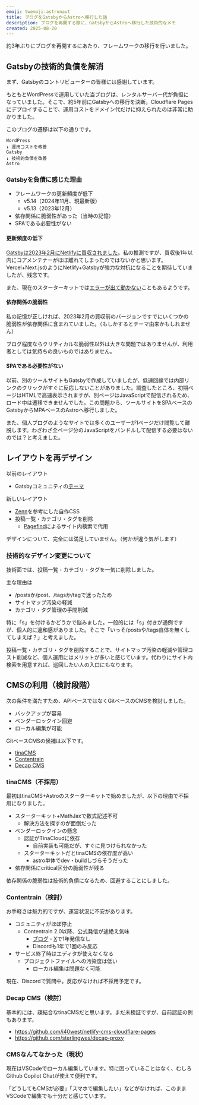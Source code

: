 ```yaml
---
emoji: twemoji:astronaut
title: ブログをGatsbyからAstroへ移行した話
description: ブログを再開する際に、GatsbyからAstroへ移行した技術的なメモ
created: 2025-08-20
---
```


約3年ぶりにブログを再開するにあたり、フレームワークの移行を行いました。

## Gatsbyの技術的負債を解消

まず、Gatsbyのコントリビューターの皆様には感謝しています。

もともとWordPressで運用していた当ブログは、レンタルサーバー代が負担になっていました。そこで、約5年前にGatsbyへの移行を決断。Cloudflare Pagesにデプロイすることで、運用コストをドメイン代だけに抑えられたのは非常に助かりました。

このブログの遷移は以下の通りです。
```
WordPress
↓ 運用コストを改善
Gatsby
↓ 技術的負債を改善
Astro
```

### Gatsbyを負債に感じた理由

- フレームワークの更新頻度が低下
  - v5.14（2024年11月、現最新版）
  - v5.13（2023年12月）
- 依存関係に脆弱性があった（当時の記憶）
- SPAである必要性がない

#### 更新頻度の低下

[Gatsbyは2023年2月にNetlifyに買収されました](https://www.gatsbyjs.com/blog/gatsby-is-joining-netlify/)。私の推測ですが、買収後1年以内にコアメンテナーがほぼ離れてしまったのではないかと思います。Vercel+Next.jsのようにNetlify+Gatsbyが強力な対抗になることを期待していましたが、残念です。

また、現在のスターターキットでは[エラーが出て動かない](https://qiita.com/u83unlimited/items/20a84b16a25039f1a067)こともあるようです。

#### 依存関係の脆弱性

私の記憶が正しければ、2023年2月の買収前のバージョンですでにいくつかの脆弱性が依存関係に含まれていました。（もしかするとテーマ由来かもしれません）

ブログ程度ならクリティカルな脆弱性以外は大きな問題ではありませんが、利用者としては気持ちの良いものではありません。

#### SPAである必要性がない

以前、別のツールサイトもGatsbyで作成していましたが、低速回線では内部リンクのクリックがすぐに反応しないことがありました。調査したところ、初期ページはHTMLで高速表示されますが、別ページはJavaScriptで配信されるため、ロード中は遷移できませんでした。この問題から、ツールサイトをSPAベースのGatsbyからMPAベースのAstroへ移行しました。

また、個人ブログのようなサイトでは多くのユーザーが1ページだけ閲覧して離脱します。わざわざ全ページ分のJavaScriptをバンドルして配信する必要はないのでは？と考えました。

## レイアウトを再デザイン

以前のレイアウト
- Gatsbyコミュニティの[テーマ](https://www.gatsbyjs.com/plugins/@lekoarts/gatsby-theme-minimal-blog/)

新しいレイアウト
- [Zenn](https://zenn.dev/)を参考にした自作CSS
- 投稿一覧・カテゴリ・タグを削除
  - [Pagefind](https://pagefind.app/)によるサイト内検索で代用

デザインについて、完全には満足していません。（何かが違う気がします）

### 技術的なデザイン変更について

技術面では、投稿一覧・カテゴリ・タグを一気に削除しました。

主な理由は

- /postsか/post、/tagsか/tagで迷ったため
- サイトマップ汚染の軽減
- カテゴリ・タグ管理の手間削減

特に「s」を付けるかどうかで悩みました。一般的には「s」付きが通例ですが、個人的に違和感がありました。そこで「いっそ/postsや/tags自体を無くしてしまえば？」と考えました。

投稿一覧・カテゴリ・タグを削除することで、サイトマップ汚染の軽減や管理コスト削減など、個人運用にはメリットが多いと感じています。代わりにサイト内検索を用意すれば、巡回したい人の入口にもなります。

## CMSの利用（検討段階）

次の条件を満たすため、APIベースではなくGitベースのCMSを検討しました。

- バックアップが容易
- ベンダーロックイン回避
- ローカル編集が可能

GitベースCMSの候補は以下です。

- [tinaCMS](https://tina.io/)
- [Contentrain](https://contentrain.io/)
- [Decap CMS](https://decapcms.org/)

### tinaCMS（不採用）

最初はtinaCMS+Astroのスターターキットで始めましたが、以下の理由で不採用になりました。

- スターターキット+MathJaxで数式記述不可
  - 解決方法を探すのが面倒だった
- ベンダーロックインの懸念
  - 認証がTinaCloudに依存
    - 自前実装も可能だが、すぐに見つけられなかった
  - スターターキットだとtinaCMSの依存度が高い
    - astro単体でdev・buildしづらそうだった
- 依存関係にcritical区分の脆弱性が残る

依存関係の脆弱性は技術的負債になるため、回避することにしました。

### Contentrain（検討）

お手軽さは魅力的ですが、運営状況に不安があります。

- コミュニティがほぼ停止
  - Contentrain 2.0以降、公式発信が途絶え気味
    - [ブログ](https://contentrain.io/resources/blog)・[X](https://x.com/Contentrain_io)で1年発信なし
    - Discordも1年で1回のみ反応
- サービス終了時はエディタが使えなくなる
  - プロジェクトファイルへの汚染度は低い
    - ローカル編集は問題なく可能

現在、Discordで質問中。反応がなければ不採用予定です。

### Decap CMS（検討）

基本的には、疎結合なtinaCMSだと思います。まだ未検証ですが、自前認証の例もあります。

- https://github.com/i40west/netlify-cms-cloudflare-pages
- https://github.com/sterlingwes/decap-proxy

### CMSなんてなかった（現状）

現在はVSCodeでローカル編集しています。特に困っていることはなく、むしろGithub Copilot Chatが使えて便利です。

「どうしてもCMSが必要」「スマホで編集したい」などがなければ、このままVSCodeで編集でも十分だと感じています。
